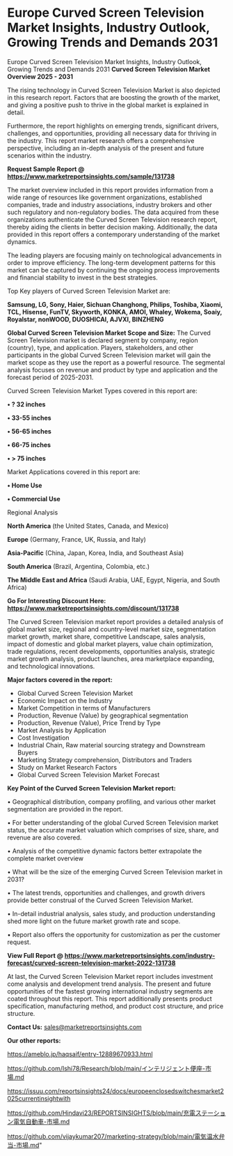 # Europe Curved Screen Television Market Insights, Industry Outlook, Growing Trends and Demands 2031
 Europe Curved Screen Television Market Insights, Industry Outlook, Growing Trends and Demands 2031
<Strong> Curved Screen Television Market Overview 2025 - 2031</strong>

The rising technology in Curved Screen Television Market is also depicted in this research report. Factors that are boosting the growth of the market, and giving a positive push to thrive in the global market is explained in detail.

Furthermore, the report highlights on emerging trends, significant drivers, challenges, and opportunities, providing all necessary data for thriving in the industry. This report market research offers a comprehensive perspective, including an in-depth analysis of the present and future scenarios within the industry.

<strong>Request Sample Report @ <a href=https://www.marketreportsinsights.com/sample/131738>https://www.marketreportsinsights.com/sample/131738</a></strong>

The market overview included in this report provides information from a wide range of resources like government organizations, established companies, trade and industry associations, industry brokers and other such regulatory and non-regulatory bodies. The data acquired from these organizations authenticate the Curved Screen Television research report, thereby aiding the clients in better decision making. Additionally, the data provided in this report offers a contemporary understanding of the market dynamics.

The leading players are focusing mainly on technological advancements in order to improve efficiency. The long-term development patterns for this market can be captured by continuing the ongoing process improvements and financial stability to invest in the best strategies.

Top Key players of Curved Screen Television Market are:

<strong>Samsung, LG, Sony, Haier, Sichuan Changhong, Philips, Toshiba, Xiaomi, TCL, Hisense, FunTV, Skyworth, KONKA, AMOI, Whaley, Wokema, Soaiy, Royalstar, nonWOOD, DUOSHICAI, AJVXI, BINZHENG</strong>

<strong><b>Global Curved Screen Television Market Scope and Size:</b></strong>
The Curved Screen Television market is declared segment by company, region (country), type, and application. Players, stakeholders, and other participants in the global Curved Screen Television market will gain the market scope as they use the report as a powerful resource. The segmental analysis focuses on revenue and product by type and application and the forecast period of 2025-2031.

Curved Screen Television Market Types covered in this report are:

<strong>• ? 32 inches

• 33-55 inches

• 56-65 inches

• 66-75 inches

• > 75 inches</strong>

Market Applications covered in this report are:

<strong>• Home Use

• Commercial Use</strong> 

Regional Analysis

<strong>North America</strong> (the United States, Canada, and Mexico)

<strong>Europe</strong> (Germany, France, UK, Russia, and Italy)

<strong>Asia-Pacific</strong> (China, Japan, Korea, India, and Southeast Asia)

<strong>South America</strong> (Brazil, Argentina, Colombia, etc.)

<strong>The Middle East and Africa</strong> (Saudi Arabia, UAE, Egypt, Nigeria, and South Africa)

<strong>Go For Interesting Discount Here: <a href=https://www.marketreportsinsights.com/discount/131738>https://www.marketreportsinsights.com/discount/131738</a></strong>

The Curved Screen Television market report provides a detailed analysis of global market size, regional and country-level market size, segmentation market growth, market share, competitive Landscape, sales analysis, impact of domestic and global market players, value chain optimization, trade regulations, recent developments, opportunities analysis, strategic market growth analysis, product launches, area marketplace expanding, and technological innovations.

<strong><b>Major factors covered in the report:</b></strong>
<ul>
  <li>Global Curved Screen Television Market </li>
  <li>Economic Impact on the Industry</li>
  <li>Market Competition in terms of Manufacturers</li>
  <li>Production, Revenue (Value) by geographical segmentation</li>
  <li>Production, Revenue (Value), Price Trend by Type</li>
  <li>Market Analysis by Application</li>
  <li>Cost Investigation</li>
  <li>Industrial Chain, Raw material sourcing strategy and Downstream Buyers</li>
  <li>Marketing Strategy comprehension, Distributors and Traders</li>
  <li>Study on Market Research Factors</li>
  <li>Global Curved Screen Television Market Forecast</li>
</ul>

<strong><b>Key Point of the Curved Screen Television Market report:</b></strong>

• Geographical distribution, company profiling, and various other market segmentation are provided in the report.

• For better understanding of the global Curved Screen Television market status, the accurate market valuation which comprises of size, share, and revenue are also covered.

• Analysis of the competitive dynamic factors better extrapolate the complete market overview

• What will be the size of the emerging Curved Screen Television market in 2031?

• The latest trends, opportunities and challenges, and growth drivers provide better construal of the Curved Screen Television Market.

• In-detail industrial analysis, sales study, and production understanding shed more light on the future market growth rate and scope.

• Report also offers the opportunity for customization as per the customer request.

<strong><b>View Full Report @ <a href=https://www.marketreportsinsights.com/industry-forecast/curved-screen-television-market-2022-131738>https://www.marketreportsinsights.com/industry-forecast/curved-screen-television-market-2022-131738</a></b></strong>


At last, the Curved Screen Television Market report includes investment come analysis and development trend analysis. The present and future opportunities of the fastest growing international industry segments are coated throughout this report. This report additionally presents product specification, manufacturing method, and product cost structure, and price structure.

<strong>Contact Us:</strong>
sales@marketreportsinsights.com

<strong>Our other reports:</strong>

<a href=https://ameblo.jp/haqsaif/entry-12889670933.html>https://ameblo.jp/haqsaif/entry-12889670933.html</a>

<a href=https://github.com/Ishi78/Research/blob/main/インテリジェント便座-市場.md>https://github.com/Ishi78/Research/blob/main/インテリジェント便座-市場.md</a>

<a href=https://issuu.com/reportsinsights24/docs/europeenclosedswitchesmarket2025currentinsightwith>https://issuu.com/reportsinsights24/docs/europeenclosedswitchesmarket2025currentinsightwith</a>

<a href=https://github.com/Hindavi23/REPORTSINSIGHTS/blob/main/充電ステーション電気自動車-市場.md>https://github.com/Hindavi23/REPORTSINSIGHTS/blob/main/充電ステーション電気自動車-市場.md</a>

<a href=https://github.com/vijaykumar207/marketing-strategy/blob/main/電気温水弁当-市場.md>https://github.com/vijaykumar207/marketing-strategy/blob/main/電気温水弁当-市場.md</a>"
